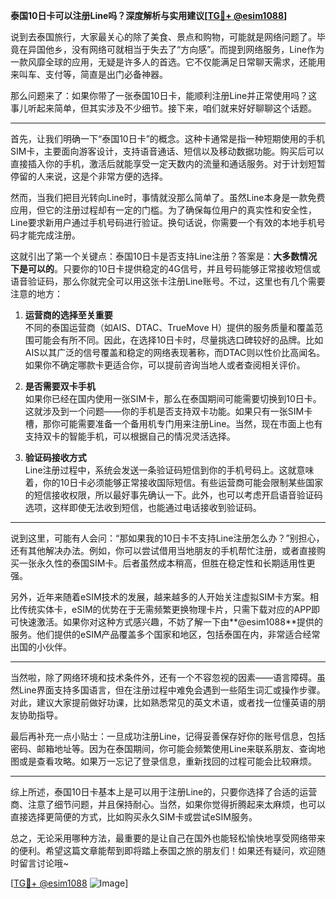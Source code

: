 **泰国10日卡可以注册Line吗？深度解析与实用建议[[TG💪+ @esim1088](https://t.me/s/esim1088)]**

说到去泰国旅行，大家最关心的除了美食、景点和购物，可能就是网络问题了。毕竟在异国他乡，没有网络可就相当于失去了“方向感”。而提到网络服务，Line作为一款风靡全球的应用，无疑是许多人的首选。它不仅能满足日常聊天需求，还能用来叫车、支付等，简直是出门必备神器。

那么问题来了：如果你带了一张泰国10日卡，能顺利注册Line并正常使用吗？这事儿听起来简单，但其实涉及不少细节。接下来，咱们就来好好聊聊这个话题。

---

首先，让我们明确一下“泰国10日卡”的概念。这种卡通常是指一种短期使用的手机SIM卡，主要面向游客设计，支持语音通话、短信以及移动数据功能。购买后可以直接插入你的手机，激活后就能享受一定天数内的流量和通话服务。对于计划短暂停留的人来说，这是个非常方便的选择。

然而，当我们把目光转向Line时，事情就没那么简单了。虽然Line本身是一款免费应用，但它的注册过程却有一定的门槛。为了确保每位用户的真实性和安全性，Line要求新用户通过手机号码进行验证。换句话说，你需要一个有效的本地手机号码才能完成注册。

这就引出了第一个关键点：泰国10日卡是否支持Line注册？答案是：**大多数情况下是可以的**。只要你的10日卡提供稳定的4G信号，并且号码能够正常接收短信或语音验证码，那么你就完全可以用这张卡注册Line账号。不过，这里也有几个需要注意的地方：

1. **运营商的选择至关重要**  
   不同的泰国运营商（如AIS、DTAC、TrueMove H）提供的服务质量和覆盖范围可能会有所不同。因此，在选择10日卡时，尽量挑选口碑较好的品牌。比如AIS以其广泛的信号覆盖和稳定的网络表现著称，而DTAC则以性价比高闻名。如果你不确定哪款卡更适合你，可以提前咨询当地人或者查阅相关评价。

2. **是否需要双卡手机**  
   如果你已经在国内使用一张SIM卡，那么在泰国期间可能需要切换到10日卡。这就涉及到一个问题——你的手机是否支持双卡功能。如果只有一张SIM卡槽，那你可能需要准备一个备用机专门用来注册Line。当然，现在市面上也有支持双卡的智能手机，可以根据自己的情况灵活选择。

3. **验证码接收方式**  
   Line注册过程中，系统会发送一条验证码短信到你的手机号码上。这就意味着，你的10日卡必须能够正常接收国际短信。有些运营商可能会限制某些国家的短信接收权限，所以最好事先确认一下。此外，也可以考虑开启语音验证码选项，这样即使无法收到短信，也能通过电话接收到验证码。

---

说到这里，可能有人会问：“那如果我的10日卡不支持Line注册怎么办？”别担心，还有其他解决办法。例如，你可以尝试借用当地朋友的手机帮忙注册，或者直接购买一张永久性的泰国SIM卡。后者虽然成本稍高，但胜在稳定性和长期适用性更强。

另外，近年来随着eSIM技术的发展，越来越多的人开始关注虚拟SIM卡方案。相比传统实体卡，eSIM的优势在于无需频繁更换物理卡片，只需下载对应的APP即可快速激活。如果你对这种方式感兴趣，不妨了解一下由**@esim1088**提供的服务。他们提供的eSIM产品覆盖多个国家和地区，包括泰国在内，非常适合经常出国的小伙伴。

---

当然啦，除了网络环境和技术条件外，还有一个不容忽视的因素——语言障碍。虽然Line界面支持多国语言，但在注册过程中难免会遇到一些陌生词汇或操作步骤。对此，建议大家提前做好功课，比如熟悉常见的英文术语，或者找一位懂英语的朋友协助指导。

最后再补充一点小贴士：一旦成功注册Line，记得妥善保存好你的账号信息，包括密码、邮箱地址等。因为在泰国期间，你可能会频繁使用Line来联系朋友、查询地图或是查看攻略。如果万一忘记了登录信息，重新找回的过程可能会比较麻烦。

---

综上所述，泰国10日卡基本上是可以用于注册Line的，只要你选择了合适的运营商、注意了细节问题，并且保持耐心。当然，如果你觉得折腾起来太麻烦，也可以直接选择更简便的方式，比如购买永久SIM卡或尝试eSIM服务。

总之，无论采用哪种方法，最重要的是让自己在国外也能轻松愉快地享受网络带来的便利。希望这篇文章能帮到即将踏上泰国之旅的朋友们！如果还有疑问，欢迎随时留言讨论哦~

[[TG💪+ @esim1088](https://t.me/s/esim1088) ![Image](https://i.postimg.cc/4NQfJmqS/Snipaste-2025-05-13-00-14-12.png)]